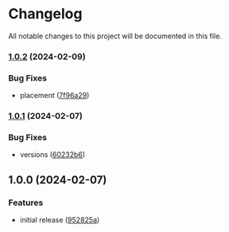 # Changelog

All notable changes to this project will be documented in this file.

### [1.0.2](https://github.com/finisterra-io/terraform-aws-launch-template/compare/v1.0.1...v1.0.2) (2024-02-09)


### Bug Fixes

* placement ([7f96a29](https://github.com/finisterra-io/terraform-aws-launch-template/commit/7f96a2950ddb018f25f2696795101c328d8dd651))

### [1.0.1](https://github.com/finisterra-io/terraform-aws-launch-template/compare/v1.0.0...v1.0.1) (2024-02-07)


### Bug Fixes

* versions ([60232b6](https://github.com/finisterra-io/terraform-aws-launch-template/commit/60232b618ee9583195a76a698808d75f1c25adda))

## 1.0.0 (2024-02-07)


### Features

* initial release ([952825a](https://github.com/finisterra-io/terraform-aws-launch-template/commit/952825a396f30d8d6104613f0ba534d4f47aa421))
